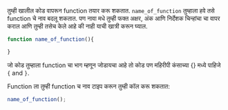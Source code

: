 तुम्ही खालील कोड वापरून function तयार करू शकतात. `name_of_function` तुम्हाला हवे तसे function चे नाव बदलू शकतात. पण नावा मधे तुम्ही फक्त अक्षर, अंक आणि निर्देशक चिन्हांचा चा वापर कराल आणि तुम्ही तसेच केले आहे की नाही याची खात्री करून घ्याल.

```javascript
function name_of_function(){

}
```

जो कोड तुम्हाला function चा भाग म्हणून जोडायचा आहे तो कोड पण महिरीपी कंसाच्या {} मध्ये पाहिजे `{` and `}`.

Function ला तुम्ही function च नाव टाइप करून तुम्ही कॉल करू शकतात:

```javascript
name_of_function();
```